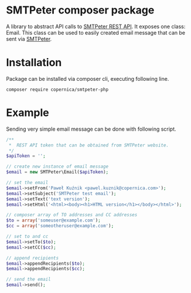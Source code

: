 # SMTPeter composer package

A library to abstract API calls to [SMTPeter REST API](https://www.smtpeter.com/documentation/rest-api). 
It exposes one class: Email. This class can be used to easily created email 
message that can be sent via [SMTPeter](https://www.smtpeter.com).

# Installation

Package can be installed via composer cli, executing following line.

```
composer require copernica/smtpeter-php
```

# Example

Sending very simple email message can be done with following script.

```php
/**
 *  REST API token that can be obtained from SMTPeter website.
 */
$apiToken = '';

// create new instance of email message
$email = new SMTPeter\Email($apiToken);

// set the email
$email->setFrom('Paweł Kuźnik <pawel.kuznik@copernica.com>');
$email->setSubject('SMTPeter test email');
$email->setText('text version');
$email->setHtml('<html><body><h1>HTML version</h1></body></html>');

// composer array of TO addresses and CC addresses
$to = array('someuser@example.com');
$cc = array('someotheruser@example.com');

// set to and cc
$email->setTo($to);
$email->setCC($cc);

// append recipients
$email->appendRecipients($to);
$email->appendRecipients($cc);

// send the email
$email->send();
```

